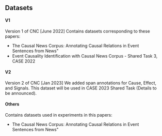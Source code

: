 ## Datasets


#### V1

Version 1 of CNC [June 2022]
Contains datasets corresponding to these papers:

* The Causal News Corpus: Annotating Causal Relations in Event Sentences from News"
* Event Causality Identification with Causal News Corpus - Shared Task 3, CASE 2022


#### V2

Version 2 of CNC [Jan 2023]
We added span annotations for Cause, Effect, and Signals. This dataset will be used in CASE 2023 Shared Task (Details to be announced).


#### Others

Contains datasets used in experiments in this papers:

* The Causal News Corpus: Annotating Causal Relations in Event Sentences from News"

